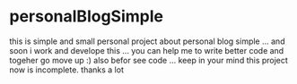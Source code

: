 # personalBlogSimple
this is simple and small personal project about personal blog simple ... and soon i work and develope this ... you can help me to write better code and togeher go move up :)
also befor see code ... keep in your mind this project now is incomplete.
thanks a lot
